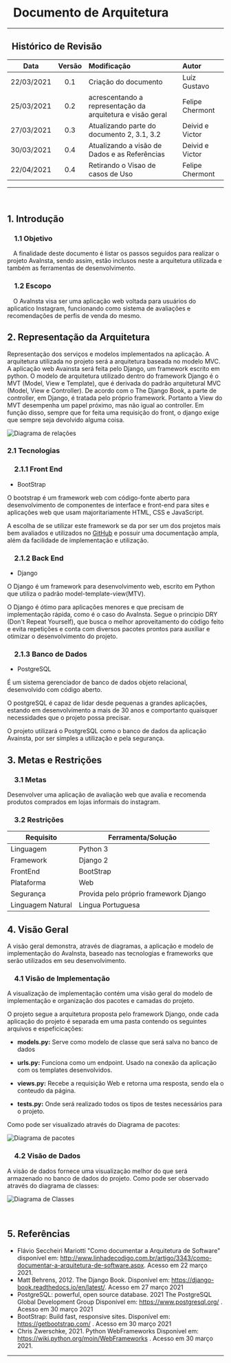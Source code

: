 # &ensp;Documento de Arquitetura
---

## &ensp;Histórico de Revisão

 Data       | Versão | Modificação           | Autor             
 :--------: | :----: | :-------------------- | :------------
 22/03/2021 | 0.1    | Criação do documento  | Luíz Gustavo      
25/03/2021 | 0.2    |  acrescentando a representação da arquitetura e visão geral  | Felipe Chermont
27/03/2021 | 0.3    |  Atualizando parte do documento 2, 3.1, 3.2 | Deivid e Victor |
30/03/2021 | 0.4    |  Atualizando a visão de Dados e as Referências | Deivid e Victor |
22/04/2021 | 0.4    |  Retirando o Visao de casos de Uso| Felipe Chermont |
---

</br>


## 1. Introdução

### &emsp;1.1 Objetivo

<p>&emsp;A finalidade deste documento é listar os passos seguidos para realizar o projeto AvaInsta, sendo assim, estão inclusos neste a arquitetura utilizada e também as ferramentas de desenvolvimento.</p>

### &emsp;1.2 Escopo

&emsp;O AvaInsta visa ser uma aplicação web voltada para usuários do aplicatico Instagram, funcionando como sistema de avaliações e recomendações de perfis de venda do mesmo. 
    
## 2. Representação da Arquitetura

Representação dos serviços e modelos implementados na aplicação. A arquitetura utilizada no projeto será a arquitetura baseada no modelo MVC.
A aplicação web Avainsta será feita pelo Django, um framework escrito em python. O modelo de arquitetura utilizado dentro do framework Django é o MVT (Model, View e Template), que é derivada do padrão arquitetural MVC (Model, View e Controller). De acordo com o The Django Book, a parte de controller, em Django, é tratada pelo próprio framework. Portanto a View do MVT desempenha um papel próximo, mas não igual ao controller. Em função disso, sempre que for feita uma requisição do front, o django exige que sempre seja devolvido alguma coisa.

![Diagrama de relações](imgs/diagramas/diagrama_relacao.jpg)

### 2.1 Tecnologias

### &emsp;2.1.1 Front End

- BootStrap

O bootstrap é um framework web com código-fonte aberto para desenvolvimento de componentes de interface e front-end para sites e aplicações web que usam majoritariamente HTML, CSS e JavaScript.

A escolha de se utilizar este framework se da por ser um dos projetos mais bem avaliados e utilizados no [GitHub](https://github.com/) e possuir uma documentação ampla, além da facilidade de implementação e utilização.

### &emsp;2.1.2 Back End

- Django

O Django é um framework para desenvolvimento web, escrito em Python que utiliza o padrão model-template-view(MTV).

O Django é ótimo para aplicações menores e que precisam de implementação rápida, como é o caso do AvaInsta. Segue o principio DRY (Don't Repeat Yourself), que busca o melhor aproveitamento do código feito e evita repetições e conta com diversos pacotes prontos para auxiliar e otimizar o desenvolvimento do projeto.

### &emsp;2.1.3 Banco de Dados

- PostgreSQL

É um sistema gerenciador de banco de dados objeto relacional, desenvolvido com código aberto.

O postgreSQL é capaz de lidar desde pequenas a grandes aplicações, estando em desenvolvimento a mais de 30 anos e comportanto quaisquer necessidades que o projeto possa precisar.

O projeto  utilizará o PostgreSQL como o banco de dados da aplicação Avainsta, por ser simples a utilização e pela segurança.


## 3. Metas e Restrições

### &emsp;3.1 Metas

Desenvolver uma aplicação de avaliação web que avalia e recomenda produtos comprados em lojas informais do instagram.

### &emsp;3.2 Restrições

| Requisito | Ferramenta/Solução |
|---|---|
|Linguagem| Python 3 |
|Framework| Django 2 |
|FrontEnd| BootStrap |
|Plataforma| Web |
|Segurança | Provida pelo próprio framework Django |
|Linguagem Natural |  Lingua Portuguesa |

## 4. Visão Geral

A visão geral demonstra, através de diagramas, a aplicação e modelo de implementação do AvaInsta, baseado nas tecnologias e frameworks que serão utilizados em seu desenvolvimento.


### &emsp;4.1 Visão de Implementação

A visualização de implementação contém uma visão geral do modelo de implementação e organização dos pacotes e camadas do projeto.

O projeto segue a arquitetura proposta pelo framework Django, onde cada aplicação do projeto é separada em uma pasta contendo os seguintes arquivos e espeficicações:

+ **models.py:** Serve como modelo de classe que será salva no banco de dados

+ **urls.py:** Funciona como um endpoint. Usado na conexão da aplicação com os templates desenvolvidos.

+ **views.py:** Recebe a requisição Web e retorna uma resposta, sendo ela o conteudo da página.

+ **tests.py:** Onde será realizado todos os tipos de testes necessários para o projeto.

Como pode ser visualizado através do Diagrama de pacotes:


![Diagrama de pacotes](imgs/diagramas/Diagrama_pacotes.png)


### &emsp;4.2 Visão de Dados

A visão de dados fornece uma visualização melhor do que será armazenado no banco de dados do projeto.
Como pode ser observado através do diagrama de classes: 

![Diagrama de Classes](imgs/diagramas/uml.png)



</br>

## 5. Referências

 - Flávio Seccheiri Mariotti "Como documentar a Arquitetura de Software" disponível em: http://www.linhadecodigo.com.br/artigo/3343/como-documentar-a-arquitetura-de-software.aspx. Acesso em 22 março 2021.
- Matt Behrens, 2012. The Django Book. Disponível em:  https://django-book.readthedocs.io/en/latest/. Acesso em 27 março 2021
- PostgreSQL: powerful, open source database. 2021 The PostgreSQL Global Development Group Disponível em: https://www.postgresql.org/ . Acesso em 30 março 2021
- BootStrap: Build fast, responsive sites. Disponível em: https://getbootstrap.com/ . Acesso em 30 março 2021
- Chris Zwerschke, 2021. Python WebFrameworks Disponível em: https://wiki.python.org/moin/WebFrameworks . Acesso em 30 março 2021.
---
